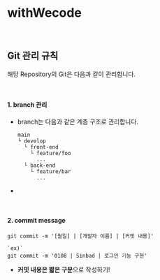 # withWecode

<br/>

## Git 관리 규칙

해당 Repository의 Git은 다음과 같이 관리합니다.

<br/>

#### 1. branch 관리

- branch는 다음과 같은 계층 구조로 관리합니다.

  ```
  main
  └ develop
    └ front-end
      └ feature/foo
        ...
    └ back-end
      └ feature/bar
        ...
  ```

- 

<br/>

#### 2. commit message

```shell
git commit -m '[월일] | [개발자 이름] | [커밋 내용]'

`ex)` 
git commit -m '0108 | Sinbad | 로그인 기능 구현'
```

- **커밋 내용은 짧은 구문**으로 작성하기!

<br/>

<br/>





